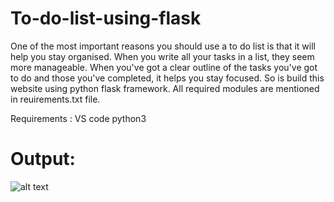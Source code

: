 # To-do-list-using-flask
One of the most important reasons you should use a to do list is that it will help you stay organised. When you write all your tasks in a list, they seem more manageable. When you've got a clear outline of the tasks you've got to do and those you've completed, it helps you stay focused.
So is build this website using python flask framework. All required modules are mentioned in reuirements.txt file.

Requirements :
VS code
python3

# Output:
![alt text](https://github.com/thato2-5/To_Do_List/home.png)
